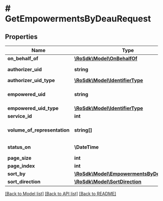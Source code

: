 # # GetEmpowermentsByDeauRequest

## Properties

Name | Type | Description | Notes
------------ | ------------- | ------------- | -------------
**on_behalf_of** | [**\RoSdk\Model\OnBehalfOf**](OnBehalfOf.md) |  | [optional]
**authorizer_uid** | **string** | Authorizer Eik/Egn/Lnch | [optional]
**authorizer_uid_type** | [**\RoSdk\Model\IdentifierType**](IdentifierType.md) |  | [optional]
**empowered_uid** | **string** | Empowered person Egn/Lnch | [optional]
**empowered_uid_type** | [**\RoSdk\Model\IdentifierType**](IdentifierType.md) |  | [optional]
**service_id** | **int** | Service Id | [optional]
**volume_of_representation** | **string[]** | Volume of representation.  Optional | [optional]
**status_on** | **\DateTime** | Status on date time | [optional]
**page_size** | **int** | Page size | [optional]
**page_index** | **int** | Page index | [optional]
**sort_by** | [**\RoSdk\Model\EmpowermentsByDeauSortBy**](EmpowermentsByDeauSortBy.md) |  | [optional]
**sort_direction** | [**\RoSdk\Model\SortDirection**](SortDirection.md) |  | [optional]

[[Back to Model list]](../../README.md#models) [[Back to API list]](../../README.md#endpoints) [[Back to README]](../../README.md)
